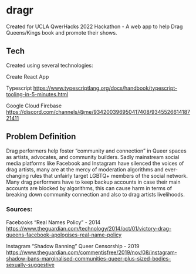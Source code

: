 # dragr
Created for UCLA QwerHacks 2022 Hackathon - A web app to help Drag Queens/Kings book and promote their shows.

## Tech
Created using several technologies:

Create React App

Typescript
https://www.typescriptlang.org/docs/handbook/typescript-tooling-in-5-minutes.html

Google Cloud Firebase
https://discord.com/channels/@me/934200396950417408/934552661418721411

## Problem Definition

Drag performers help foster “community and connection” in Queer spaces as artists, advocates, and community builders. Sadly mainstream social media platforms like Facebook and Instagram have silenced the voices of drag artists, many are at the mercy of moderation algorithms and ever-changing rules that unfairly target LGBTQ+ members of the social network. Many drag performers have to keep backup accounts in case their main accounts are blocked by algorithms, this can cause harm in terms of breaking down community connection and also to drag artists livelihoods. 

### Sources:

Facebooks “Real Names Policy” - 2014 
https://www.theguardian.com/technology/2014/oct/01/victory-drag-queens-facebook-apologises-real-name-policy

Instagram “Shadow Banning” Queer Censorship - 2019
https://www.theguardian.com/commentisfree/2019/nov/08/instagram-shadow-bans-marginalised-communities-queer-plus-sized-bodies-sexually-suggestive



